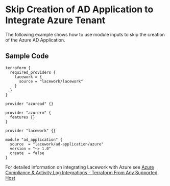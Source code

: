 # Skip Creation of AD Application to Integrate Azure Tenant

The following example shows how to use module inputs to skip the creation of the Azure AD Application.

## Sample Code

```hcl
terraform {
  required_providers {
    lacework = {
      source = "lacework/lacework"
    }
  }
}

provider "azuread" {}

provider "azurerm" {
  features {}
}

provider "lacework" {}

module "ad_application" {
  source  = "lacework/ad-application/azure"
  version = "~> 1.0"
  create  = false
}
```

For detailed information on integrating Lacework with Azure see [Azure Compliance & Activity Log Integrations - Terraform From Any Supported Host](https://support.lacework.com/hc/en-us/articles/360058966313-Azure-Compliance-Activity-Log-Integrations-Terraform-From-Any-Supported-Host)
